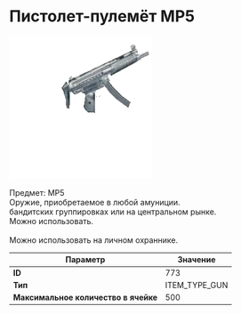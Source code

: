 # Пистолет-пулемёт MP5

![Item Image](../img/773.webp?raw=true)

Предмет: MP5<br>Оружие, приобретаемое в любой амуниции.<br>бандитских группировках или на центральном рынке.<br>Можно использовать.<br><br>Можно использовать на личном охраннике.


| Параметр | Значение |
|----------|----------|
| **ID** | 773 |
| **Тип** | ITEM_TYPE_GUN |
| **Максимальное количество в ячейке** | 500 |

